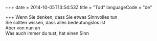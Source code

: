 +++
date = 2014-10-05T13:54:53Z
title = "Tod"
languageCode = "de"

+++ 
Wenn Sie denken, dass Sie etwas Sinnvolles tun   
Sie sollten wissen, dass alles bedeutungslos ist   
Aber von nun an   
Was auch immer du tust, hat einen Sinn  